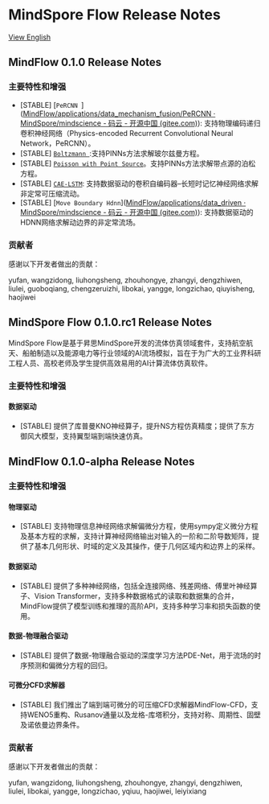 # MindSpore Flow Release Notes

[View English](./RELEASE.md)

## MindFlow 0.1.0 Release Notes

### 主要特性和增强

- [STABLE] [`PeRCNN `]([MindFlow/applications/data_mechanism_fusion/PeRCNN · MindSpore/mindscience - 码云 - 开源中国 (gitee.com)](https://gitee.com/mindspore/mindscience/tree/master/MindFlow/applications/data_mechanism_fusion/PeRCNN)): 支持物理编码递归卷积神经网络（Physics-encoded Recurrent Convolutional Neural Network，PeRCNN）。
- [STABLE] [`Boltzmann `](https://gitee.com/mindspore/mindscience/tree/master/MindFlow/applications/physics_driven/boltzmann):支持PINNs方法求解玻尔兹曼方程。
- [STABLE] [`Poisson with Point Source`](https://gitee.com/mindspore/mindscience/tree/master/MindFlow/applications/physics_driven/poisson_point_source)。支持PINNs方法求解带点源的泊松方程。
- [STABLE] [`CAE-LSTM`](https://gitee.com/mindspore/mindscience/tree/master/MindFlow/applications/data_driven/cae_lstm): 支持数据驱动的卷积自编码器–长短时记忆神经网络求解非定常可压缩流动。
- [STABLE] [`Move Boundary Hdnn`]([MindFlow/applications/data_driven · MindSpore/mindscience - 码云 - 开源中国 (gitee.com)](https://gitee.com/mindspore/mindscience/tree/master/MindFlow/applications/data_driven/move_boundary_hdnn)): 支持数据驱动的HDNN网络求解动边界的非定常流场。

### 贡献者

感谢以下开发者做出的贡献：

yufan, wangzidong, liuhongsheng, zhouhongye, zhangyi, dengzhiwen, liulei, guoboqiang, chengzeruizhi, libokai, yangge, longzichao, qiuyisheng, haojiwei

## MindSpore Flow 0.1.0.rc1 Release Notes

MindSpore Flow是基于昇思MindSpore开发的流体仿真领域套件，支持航空航天、船舶制造以及能源电力等行业领域的AI流场模拟，旨在于为广大的工业界科研工程人员、高校老师及学生提供高效易用的AI计算流体仿真软件。

### 主要特性和增强

#### 数据驱动

- [STABLE] 提供了库普曼KNO神经算子，提升NS方程仿真精度；提供了东方御风大模型，支持翼型端到端快速仿真。

## MindFlow 0.1.0-alpha Release Notes

### 主要特性和增强

#### 物理驱动

- [STABLE] 支持物理信息神经网络求解偏微分方程，使用sympy定义微分方程及基本方程的求解，支持计算神经网络输出对输入的一阶和二阶导数矩阵，提供了基本几何形状、时域的定义及其操作，便于几何区域内和边界上的采样。

#### 数据驱动

- [STABLE] 提供了多种神经网络，包括全连接网络、残差网络、傅里叶神经算子、Vision Transformer，支持多种数据格式的读取和数据集的合并，MindFlow提供了模型训练和推理的高阶API，支持多种学习率和损失函数的使用。

#### 数据-物理融合驱动

- [STABLE] 提供了数据-物理融合驱动的深度学习方法PDE-Net，用于流场的时序预测和偏微分方程的回归。

#### 可微分CFD求解器

- [STABLE] 我们推出了端到端可微分的可压缩CFD求解器MindFlow-CFD，支持WENO5重构、Rusanov通量以及龙格-库塔积分，支持对称、周期性、固壁及诺依曼边界条件。

### 贡献者

感谢以下开发者做出的贡献：

yufan, wangzidong, liuhongsheng, zhouhongye, zhangyi, dengzhiwen, liulei, libokai, yangge, longzichao, yqiuu, haojiwei, leiyixiang
